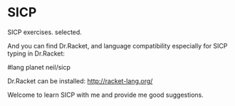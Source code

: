 SICP
====

SICP exercises. selected.

And you can find Dr.Racket, and language compatibility especially for SICP typing in Dr.Racket:

  #lang planet neil/sicp

Dr.Racket can be installed: http://racket-lang.org/

Welcome to learn SICP with me and provide me good suggestions.
